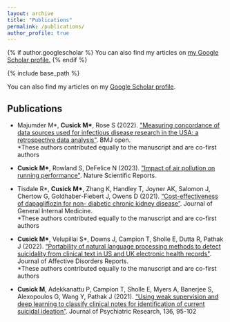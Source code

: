 ```yaml
---
layout: archive
title: "Publications"
permalink: /publications/
author_profile: true
---
```


{% if author.googlescholar %}
  You can also find my articles on <u><a href="{{author.googlescholar}}">my Google Scholar profile</a>.</u>
{% endif %}

{% include base_path %}

You can also find my articles on my [Google Scholar profile](https://scholar.google.com/citations?user=P37hfwkAAAAJ&hl=en). 

Publications 
-----

* Majumder M\*, **Cusick M\***, Rose S (2022). ["Measuring concordance of data sources used for infectious disease research in the USA: a retrospective data analysis"](https://bmjopen.bmj.com/content/13/2/e065751.abstract). BMJ open. <br />
\*These authors contributed equally to the manuscript and are co-first authors

* **Cusick M\***, Rowland S, DeFelice N (2023). ["Impact of air pollution on running performance"](https://www.nature.com/articles/s41598-023-28802-x). Nature Scientific Reports. <br />

* Tisdale R\*, **Cusick M\***, Zhang K, Handley T, Joyner AK, Salomon J, Chertow G, Goldhaber-Fiebert J, Owens D (2021). [“Cost-effectiveness of dapagliflozin for non- diabetic chronic kidney disease”](https://pubmed.ncbi.nlm.nih.gov/35137296/). Journal of General Internal Medicine.  <br />
\*These authors contributed equally to the manuscript and are co-first authors

* **Cusick M\***, Velupillai S\*, Downs J, Campion T, Sholle E, Dutta R, Pathak J (2022). [“Portability of natural language processing methods to detect suicidality from clinical text in US and UK electronic health records"](https://www.sciencedirect.com/science/article/pii/S2666915322001226). Journal of Affective Disorders Reports. <br />
\*These authors contributed equally to the manuscript and are co-first authors

* **Cusick M**, Adekkanattu P, Campion T, Sholle E, Myers A, Banerjee S, Alexopoulos G, Wang Y, Pathak J (2021). [“Using weak supervision and deep learning to classify clinical notes for identification of current suicidal ideation”](https://pubmed.ncbi.nlm.nih.gov/33581461/). Journal of Psychiatric Research, 136, 95-102



